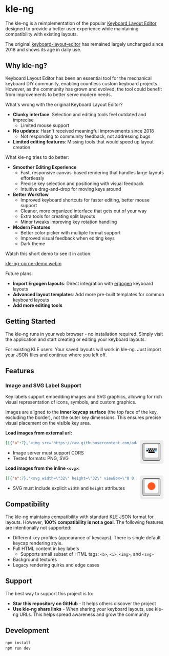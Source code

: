 # kle-ng

The kle-ng is a reimplementation of the popular [Keyboard Layout Editor](http://www.keyboard-layout-editor.com)
designed to provide a better user experience while maintaining compatibility
with existing layouts.

The original [keyboard-layout-editor](https://github.com/ijprest/keyboard-layout-editor)
has remained largely unchanged since 2018 and shows its age in daily use.

## Why kle-ng?

Keyboard Layout Editor has been an essential tool for the mechanical keyboard DIY community,
enabling countless custom keyboard projects. However, as the community has grown and evolved,
the tool could benefit from improvements to better serve modern needs.

What's wrong with the original Keyboard Layout Editor?

- **Clunky interface**: Selection and editing tools feel outdated and imprecise
  - Limited mouse support
- **No updates**: Hasn't received meaningful improvements since 2018
  - Not responding to community feedback, not addressing bugs
- **Limited editing features**: Missing tools that would speed up layout creation

What kle-ng tries to do better:

- **Smoother Editing Experience**
  - Fast, responsive canvas-based rendering that handles large layouts effortlessly
  - Precise key selection and positioning with visual feedback
  - Intuitive drag-and-drop for moving keys around
- **Better Workflow**
  - Improved keyboard shortcuts for faster editing, better mouse support
  - Cleaner, more organized interface that gets out of your way
  - Extra tools for creating split layouts
  - Minor tweaks improving key rotation handling
- **Modern Features**
  - Better color picker with multiple format support
  - Improved visual feedback when editing keys
  - Dark theme

Watch this short demo to see it in action:

[kle-ng-corne-demo.webm](https://github.com/user-attachments/assets/11bee053-c40e-4803-a07c-5e7ea1a0aa73)

Future plans:

- **Import Ergogen layouts**: Direct integration with [ergogen](https://github.com/ergogen/ergogen) keyboard layouts
- **Advanced layout templates**: Add more pre-built templates for common keyboard layouts
- **Add more editing tools**

## Getting Started

The kle-ng runs in your web browser - no installation required.
Simply visit the application and start creating or editing your keyboard layouts.

For existing KLE users: Your saved layouts will work in kle-ng.
Just import your JSON files and continue where you left off.

## Features

### Image and SVG Label Support

Key labels support embedding images and SVG graphics, allowing for rich visual representation of icons, symbols, and custom graphics.

Images are aligned to the **inner keycap surface** (the top face of the key, excluding the border), not the outer key dimensions. This ensures precise visual placement on the visible key area.

**Load images from external url:**

<a href="http://editor.keyboard-tools.xyz/#share=NrDeCIENwLgdgL4BpwB4CWBbA5gAgM4BOAxgLwDkAFgC7UAO+MA9E4ZAO4B0261lArgCN++AKYkA9gDtqomZ2ITMTSABNImdviYBrADaiAtFOytRAM22VRa7Zkj5ZhJnSF70xJuuqQmH6dr6opx0JuS47OiqfKQAzABMuNbo2DRx8QB84AC62UA">
  <img align="right" src="resources/label-external-image.png" hspace=10>
</a>

```json
[[{"a":7},"<img src='https://raw.githubusercontent.com/adamws/kle-ng/refs/heads/master/public/data/icons/kle.png' width=32 height=32>"]]
```

- Image server must support CORS
- Tested formats: PNG, SVG

**Load images from the inline `<svg>`:**

<a href="http://editor.keyboard-tools.xyz/#share=NrDeCIENwLgdgL4BpwB4DOA3A5gAgO4CWAJgC4AWAvADrgDMATLbuQKaHbmk31Pi6ZCrfACEA9gA8eABlyzGuRswkBbADYA7dDy6kADjAD0h-KYB0+OmbEAnbIYbSnhrNloA+VAGNCNr2tZcLylaAEYANmYvAE8eCOYbOL5cADNCNTUeAGIAMRyAVjgGPkNPFxx3cABdKqA">
  <img align="right" src="resources/label-inline-svg.png" hspace=10>
</a>

```json
[[{"a":7},"<svg width=\"32\" height=\"32\" viewBox=\"0 0 32 32\" xmlns=\"http://www.w3.org/2000/svg\"><circle cx=\"16\" cy=\"16\" r=\"12\" fill=\"#FF5722\"/></svg>"]]
```

- SVG must include explicit `width` and `height` attributes

## Compatibility

The kle-ng maintains compatibility with standard KLE JSON format for layouts.
However, **100% compatibility is not a goal**.
The following features are intentionally not supported:

- Different key profiles (appearance of keycaps). There is single default keycap rendering style.
- Full HTML content in key labels
  - Supports small subset of HTML tags: `<b>`, `<i>`, `<img>`, and `<svg>`
- Background textures
- Legacy rendering quirks and edge cases

## Support

The best way to support this project is to:

- **Star this repository on GitHub** - It helps others discover the project
- **Use kle-ng share links** - When sharing your keyboard layouts, use kle-ng URLs. This helps spread awareness and grow the community

## Development

```bash
npm install
npm run dev
```
